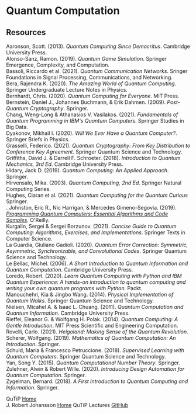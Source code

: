 # Quantum Computation

## Resources

Aaronson, Scott. (2013). _Quantum Computing Since Democritus_. Cambridge University Press.<br>
Alonso-Sanz, Ramon. (2019). _Quantum Game Simulation_. Springer Emergence, Complexity, and Computation.<br>
Bassoli, Riccardo et al. (2021). _Quantum Communication Networks_. Sringer Foundations in Signal Processing, Communications, and Networking.<br>
Bera, Rajendra K. (2020). _The Amazing World of Quantum Computing_. Springer Undergraduate Lecture Notes in Physics.<br>
Bernhardt, Chris. (2020). _Quantum Computing for Everyone_. MIT Press.<br>
Bernstein, Daniel J., Johannes Buchmann, & Erik Dahmen. (2009). _Post-Quantum Cryptography_. Springer.<br>
Chang, Weng-Long & Athanasios V. Vasilakos. (2021). _Fundamentals of Quantum Programming in IBM's Quantum Computers_. Springer Studies in Big Data.<br>
Dyakonov, Mikhail I. (2020). _Will We Ever Have a Quantum Computer?_. Springer Briefs in Physics.<br>
Grasselli, Federico. (2021). _Quantum Cryptography: From Key Distribution to Conference Key Agreement_. Springer Quantum Science and Technology.<br>
Griffiths, David J. & Darrell F. Schroeter. (2018). _Introduction to Quantum Mechanics, 3rd Ed_. Cambridge University Press.<br>
Hidary, Jack D. (2019). _Quantum Computing: An Applied Approach_. Springer.<br>
Hirvensalo, Mika. (2003). _Quantum Computing, 2nd Ed_. Springer Natural Computing Series.<br>
Hughes, Ciaran et al. (2021). _Quantum Computing for the Quantum Curious_ Springer.<br>.
Johnston, Eric R., Nic Harrigan, & Mercedes Gimeno-Segovia. (2019). [_Programming Quantum Computers: Essential Algorithms and Code Samples_](https://github.com/oreilly-qc/oreilly-qc.github.io). O'Reilly.<br>
Kurgalin, Sergei & Sergei Borzunov. (2021). _Concise Guide to Quantum Computing: Algorithms, Exercises, and Implementations_. Springer Texts in Computer Science.<br>
La Guardia, Giuliano Gadioli. (2020). _Quantum Error Correction: Symmetric, Asymmetric, Synchronizable, and Convolutional Codes_. Springer Quantum Science and Technology.<br>
Le Bellac, Michel. (2006). _A Short Introduction to Quantum Information and Quantum Computation_. Cambridge University Press.<br>
Loredo, Robert. (2020). _Learn Quantum Computing with Python and IBM Quantum Experience: A hands-on introduction to quantum computing and writing your own quantum programs with Python_. Packt.<br>
Manouchehri, Kia & Jingbo Wang. (2014). _Physical Implementation of Quantum Walks_. Springer Quantum Science and Technology.<br>
Nielsen, Micahel A. & Isaac L. Chuang. (2011). _Quantum Computation and Quantum Information_. Cambridge University Press.<br>
Rieffel, Eleanor G. & Wolfgang H. Polak. (2014). _Quantum Computing: A Gentle Introduction_. MIT Press Scientific and Engineering Computation.<br>
Rovelli, Carlo. (2021). _Helgoland: Making Sense of the Quantum Revolution_.<br>
Scherer, Wolfgang. (2019). _Mathematics of Quantum Computation: An Introduction_. Springer.<br>
Schuld, Maria & Francesco Petruccione. (2018). _Supervised Learning with Quantum Computers_. Springer Quantum Science and Technology.<br>
Yan, Song Y. (2015). _Quantum Computational Number Theory_. Springer.<br>
Zulehner, Alwin & Robert Wille. (2020). _Introducing Design Automation for Quantum Computation_. Springer.<br>
Zygelman, Bernard. (2018). _A First Introduction to Quantum Computing and Information_. Springer.<br>

QuTiP [Home](https://qutip.org)<br>
J. Robert Johansson [Home](http://jrjohansson.github.io) QuTiP Lectures [GitHub](https://github.com/jrjohansson/qutip-lectures)<br>
